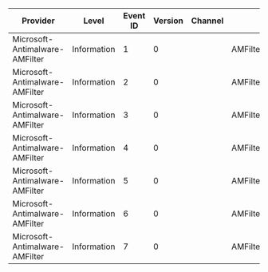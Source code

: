 Provider                        |  Level        |  Event ID  |  Version  |  Channel  |  Task                     |  Opcode  |  Keyword  |  Message
--------------------------------|---------------|------------|-----------|-----------|---------------------------|----------|-----------|---------
Microsoft-Antimalware-AMFilter  |  Information  |  1         |  0        |           |  AMFilter_CacheFlush      |          |           |
Microsoft-Antimalware-AMFilter  |  Information  |  2         |  0        |           |  AMFilter_CacheRemove     |          |           |
Microsoft-Antimalware-AMFilter  |  Information  |  3         |  0        |           |  AMFilter_CacheHit        |          |           |
Microsoft-Antimalware-AMFilter  |  Information  |  4         |  0        |           |  AMFilter_CacheMiss       |          |           |
Microsoft-Antimalware-AMFilter  |  Information  |  5         |  0        |           |  AMFilter_CacheAdd        |          |           |
Microsoft-Antimalware-AMFilter  |  Information  |  6         |  0        |           |  AMFilter_SeqReadFlag     |          |           |
Microsoft-Antimalware-AMFilter  |  Information  |  7         |  0        |           |  AMFilter_TrustedProcess  |          |           |